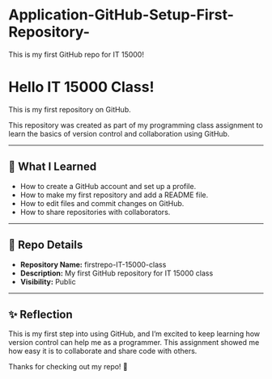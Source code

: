 # Application-GitHub-Setup-First-Repository-
This is my first GitHub repo for IT 15000!
# Hello IT 15000 Class!
This is my first repository on GitHub.

This repository was created as part of my programming class assignment to learn the basics of version control and collaboration using GitHub.  

---

## 📌 What I Learned
- How to create a GitHub account and set up a profile.  
- How to make my first repository and add a README file.  
- How to edit files and commit changes on GitHub.  
- How to share repositories with collaborators.  

---

## 🔧 Repo Details
- **Repository Name:** firstrepo-IT-15000-class 
- **Description:** My first GitHub repository for IT 15000 class  
- **Visibility:** Public  

---

## ✨ Reflection
This is my first step into using GitHub, and I’m excited to keep learning how version control can help me as a programmer. This assignment showed me how easy it is to collaborate and share code with others.  

Thanks for checking out my repo! 🙌
